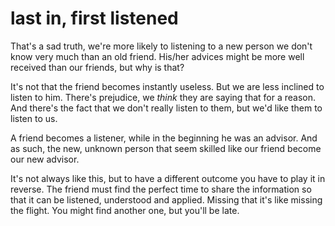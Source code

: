 
# last in, first listened

That's a sad truth, we're more likely to listening to a new person we don't know very much than an old friend.
His/her advices might be more well received than our friends, but why is that?

It's not that the friend becomes instantly useless. But we are less inclined to listen to him.
There's prejudice, we _think_ they are saying that for a reason. And there's the fact that we don't really listen to them, but we'd like them to listen to us.

A friend becomes a listener, while in the beginning he was an advisor. And as such, the new, unknown person that seem skilled like our friend become our new advisor.

It's not always like this, but to have a different outcome you have to play it in reverse. The friend must find the perfect time to share the information so that it can be listened, understood and applied.
Missing that it's like missing the flight. You might find another one, but you'll be late.
